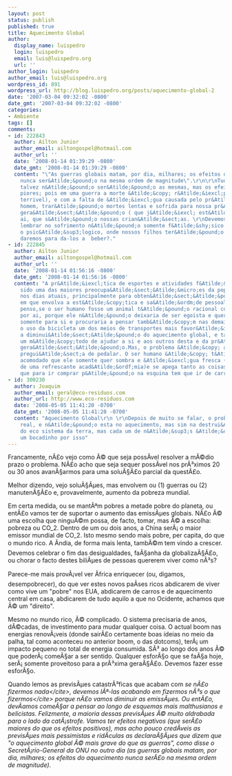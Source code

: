 ```yaml
---
layout: post
status: publish
published: true
title: Aquecimento Global
author:
  display_name: luispedro
  login: luispedro
  email: luis@luispedro.org
  url: ''
author_login: luispedro
author_email: luis@luispedro.org
wordpress_id: 891
wordpress_url: http://blog.luispedro.org/posts/aquecimento-global-2
date: '2007-03-04 09:32:02 -0800'
date_gmt: '2007-03-04 09:32:02 -0800'
categories:
- Ambiente
tags: []
comments:
- id: 222843
  author: Ailton Junior
  author_email: ailtongospel@hotmail.com
  author_url: ''
  date: '2008-01-14 01:39:29 -0800'
  date_gmt: '2008-01-14 01:39:29 -0800'
  content: "\"As guerras globais matam, por dia, milhares; os efeitos do aquecimento
    nunca ser&Atilde;&pound;o na mesma ordem de magnitude\".\r\n\r\nTudo bem, a propor&Atilde;&sect;&Atilde;&pound;o
    talvez n&Atilde;&pound;o ser&Atilde;&pound;o as mesmas, mas os efeitos ser&Atilde;&pound;o
    piores; pois em uma guerra a morte &Atilde;&copy; r&Atilde;&iexcl;pida ( coisa
    terrivel), e com a falta de &Atilde;&iexcl;gua causada pelo pr&Atilde;&sup3;pio
    homem, trar&Atilde;&pound;o mortes lentas e sofrida para nossa pr&Atilde;&sup3;xima
    gera&Atilde;&sect;&Atilde;&pound;o ( que j&Atilde;&iexcl; est&Atilde;&pound;o
    ai, que s&Atilde;&pound;o nossas crian&Atilde;&sect;as. \r\nDevemos tamb&Atilde;&copy;m
    lembrar no sofrimento n&Atilde;&pound;o somente f&Atilde;&shy;sico mas principalmente
    o psic&Atilde;&sup3;logico, onde nossos filhos ter&Atilde;&pound;o sede e o que
    daremos para da-los a  beber?."
- id: 222845
  author: Ailton Junior
  author_email: ailtongospel@hotmail.com
  author_url: ''
  date: '2008-01-14 01:56:16 -0800'
  date_gmt: '2008-01-14 01:56:16 -0800'
  content: "A pr&Atilde;&iexcl;tica de esportes e atividades f&Atilde;&shy;sicas tem
    sido uma das maiores preocupa&Atilde;&sect;&Atilde;&micro;es da popula&Atilde;&sect;&Atilde;&pound;o
    nos dias atuais, principalmente para obten&Atilde;&sect;&Atilde;&pound;o de resultados
    em que envolva a est&Atilde;&copy;tica e sa&Atilde;&ordm;de pessoal.\r\n\r\nAgora
    penso,se o ser humano fosse um animal t&Atilde;&pound;o racional como se dizem
    por ai, porque ele n&Atilde;&pound;o deixaria de ser egoista e querendo sa&Atilde;&ordm;de
    somente para si e procuraria a pensar tamb&Atilde;&copy;m nas demais pessoas.\r\n\r\nVejo
    o uso da bicicleta um dos meios de transportes mais favor&Atilde;&iexcl;veis para
    a diminui&Atilde;&sect;&Atilde;&pound;o do aquecimento global, e tamb&Atilde;&copy;m
    um m&Atilde;&copy;todo de ajudar a si e aos outros desta e da pr&Atilde;&sup3;xima
    gera&Atilde;&sect;&Atilde;&pound;o.Mas, o problema &Atilde;&copy; a maldita da
    pregui&Atilde;&sect;a de pedalar. O ser humano &Atilde;&copy; t&Atilde;&pound;o
    acomodado que ele somente quer sombra e &Atilde;&iexcl;gua fresca (pedalando dentro
    de uma refrescante acad&Atilde;&ordf;mia)e se apega tanto as coisas m&Atilde;&iexcl;teriais
    que para ir comprar p&Atilde;&pound;o na esquina tem que ir de carro."
- id: 300230
  author: Joaquim
  author_email: geral@eco-residuos.com
  author_url: http://www.eco-residuos.com
  date: '2008-05-05 11:41:20 -0700'
  date_gmt: '2008-05-05 11:41:20 -0700'
  content: "Aquecimento Global\r\n \r\nDepois de muito se falar, o probelma &Atilde;&copy;
    real, e n&Atilde;&pound;o esta no aquecimento, mas sim na destrui&Atilde;&sect;&Atilde;&pound;o
    do eco sistema da terra, mas cada um de n&Atilde;&sup3;s &Atilde;&copy; responsavel
    um bocadinho por isso"
---
```

<p>Francamente, n&Atilde;&pound;o vejo como &Atilde;&copy; que seja poss&Atilde;&shy;vel resolver a m&Atilde;&copy;dio prazo o problema. N&Atilde;&pound;o acho que seja sequer poss&Atilde;&shy;vel nos pr&Atilde;&sup3;ximos 20 ou 30 anos avan&Atilde;&sect;armos para uma solu&Atilde;&sect;&Atilde;&pound;o parcial da quest&Atilde;&pound;o.
<p>Melhor dizendo, vejo solu&Atilde;&sect;&Atilde;&micro;es, mas envolvem ou (1) guerras ou (2) manuten&Atilde;&sect;&Atilde;&pound;o e, provavelmente, aumento da pobreza mundial.
<p>Em certa medida, ou se mant&Atilde;&ordf;m pobres a metade pobre do planeta, ou ent&Atilde;&pound;o vamos ter de suportar o aumento das emiss&Atilde;&micro;es globais. N&Atilde;&pound;o &Atilde;&copy; uma escolha que ningu&Atilde;&copy;m possa, de facto, tomar, mas &Atilde;&copy; a escolha: pobreza ou CO_2. Dentro de um ou dois anos, a China ser&Atilde;&iexcl; o maior emissor mundial de CO_2. Isto mesmo sendo mais pobre, per capita, do que o mundo rico. A &Atilde;ndia, de forma mais lenta, tamb&Atilde;&copy;m tem vindo a crescer. Devemos celebrar o fim das desigualdades, fa&Atilde;&sect;anha da globaliza&Atilde;&sect;&Atilde;&pound;o, ou chorar o facto destes bili&Atilde;&micro;es de pessoas quererem viver como n&Atilde;&sup3;s?
<p>Parece-me mais prov&Atilde;&iexcl;vel ver &Atilde;frica enriquecer (ou, digamos, desempobrecer), do que ver estes novos pa&Atilde;&shy;ses ricos abdicarem de viver como vive um "pobre" nos EUA, abdicarem de carros e de aquecimento central em casa, abdicarem de tudo aquilo a que no Ocidente, achamos que &Atilde;&copy; um "direito".
<p>Mesmo no mundo rico, &Atilde;&copy; complicado. O sistema precisaria de anos, d&Atilde;&copy;cadas, de investimento para mudar qualquer coisa. O actual boom nas energias renov&Atilde;&iexcl;veis (donde sair&Atilde;&pound;o certamente boas ideias no meio da palha, tal como aconteceu no anterior boom, o das dotcoms), ter&Atilde;&iexcl; um impacto pequeno no total de energia consumida. S&Atilde;&sup3; ao longo dos anos &Atilde;&copy; que poder&Atilde;&iexcl; come&Atilde;&sect;ar a ser sentido. Qualquer esfor&Atilde;&sect;o que se fa&Atilde;&sect;a hoje, ser&Atilde;&iexcl; somente proveitoso para a pr&Atilde;&sup3;xima gera&Atilde;&sect;&Atilde;&pound;o. Devemos fazer esse esfor&Atilde;&sect;o.
<p>Quando lemos as previs&Atilde;&micro;es catastr&Atilde;&sup3;ficas que acabam com <cite>se n&Atilde;&pound;o fizermos nada<&#47;cite>, devemos l&Atilde;&ordf;-las acabando em <cite>fizermos n&Atilde;&sup3;s o que fizermos<&#47;cite> porque n&Atilde;&pound;o vamos diminuir as emiss&Atilde;&micro;es. Ou ent&Atilde;&pound;o, dev&Atilde;&shy;amos come&Atilde;&sect;ar a pensar ao longo de esquemas mais malthusianos e belicistas. Felizmente, a maioria dessas previs&Atilde;&micro;es &Atilde;&copy; muito aldrabada para o lado da cat&Atilde;&iexcl;strofe. Vamos ter efeitos negativos (que ser&Atilde;&pound;o maiores do que os efeitos positivos), mas acho pouco cred&Atilde;&shy;veis as previs&Atilde;&micro;es mais pessimistas e rid&Atilde;&shy;culas as declara&Atilde;&sect;&Atilde;&micro;es que dizem que "o aquecimento global &Atilde;&copy; mais grave do que as guerras", como disse o Secret&Atilde;&iexcl;rio-General da ONU no outro dia (as guerras globais matam, por dia, milhares; os efeitos do aquecimento nunca ser&Atilde;&pound;o na mesma ordem de magnitude).</p>

